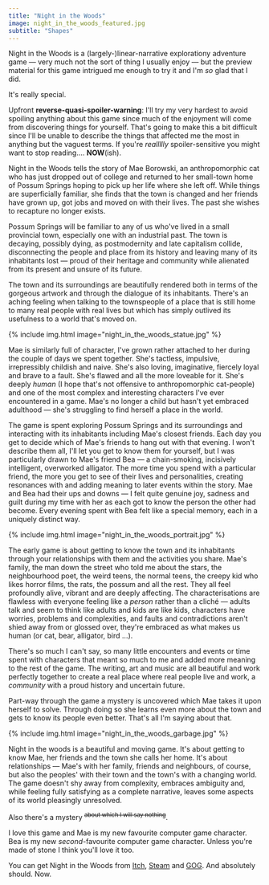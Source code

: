 ```yaml
---
title: "Night in the Woods"
image: night_in_the_woods_featured.jpg
subtitle: "Shapes"
---
```


Night in the Woods is a (largely-)linear-narrative explorationy adventure game — very much not the sort of thing I usually enjoy — but the preview material for this game intrigued me enough to try it and I'm *so* glad that I did.

It's really special.

<!--more-->

Upfront **reverse-quasi-spoiler-warning**: I'll try my very hardest to avoid spoiling anything about this game since much of the enjoyment will come from discovering things for yourself. That's going to make this a bit difficult since I'll be unable to describe the things that affected me the most in anything but the vaguest terms. If you're *reallllly* spoiler-sensitive you might want to stop reading.... **NOW**(ish).

Night in the Woods tells the story of Mae Borowski, an anthropomorphic cat who has just dropped out of college and returned to her small-town home of Possum Springs hoping to pick up her life where she left off. While things are superficially familiar, she finds that the town is changed and her friends have grown up, got jobs and moved on with their lives. The past she wishes to recapture no longer exists.

Possum Springs will be familiar to any of us who've lived in a small provincial town, especially one with an industrial past. The town is decaying, possibly dying, as postmodernity and late capitalism collide, disconnecting the people and place from its history and leaving many of its inhabitants lost — proud of their heritage and community while alienated from its present and unsure of its future.

The town and its surroundings are beautifully rendered both in terms of the gorgeous artwork and through the dialogue of its inhabitants. There's an aching feeling when talking to the townspeople of a place that is still home to many real people with real lives but which has simply outlived its usefulness to a world that's moved on.

{% include img.html image="night_in_the_woods_statue.jpg" %}

Mae is similarly full of character, I've grown rather attached to her during the couple of days we spent together. She's tactless, impulsive, irrepressibly childish and naive. She's also loving, imaginative, fiercely loyal and brave to a fault. She's flawed and all the more loveable for it. She's deeply *human* (I hope that's not offensive to anthropomorphic cat-people) and one of the most complex and interesting characters I've ever encountered in a game. Mae's no longer a child but hasn't yet embraced adulthood — she's struggling to find herself a place in the world.

The game is spent exploring Possum Springs and its surroundings and interacting with its inhabitants including Mae's closest friends. Each day you get to decide which of Mae's friends to hang out with that evening. I won't describe them all, I'll let you get to know them for yourself, but I was particularly drawn to Mae's friend Bea — a chain-smoking, incisively intelligent, overworked alligator. The more time you spend with a particular friend, the more you get to see of their lives and personalities, creating resonances with and adding meaning to later events within the story. Mae and Bea had their ups and downs — I felt quite genuine joy, sadness and guilt during my time with her as each got to know the person the other had become. Every evening spent with Bea felt like a special memory, each in a uniquely distinct way.

{% include img.html image="night_in_the_woods_portrait.jpg" %}

The early game is about getting to know the town and its inhabitants through your relationships with them and the activities you share. Mae's family, the man down the street who told me about the stars, the neighbourhood poet, the weird teens, the normal teens, the creepy kid who likes horror films, the rats, the possum and all the rest. They all feel profoundly alive, vibrant and are deeply affecting. The characterisations are flawless with everyone feeling like a *person* rather than a cliché — adults talk and seem to think like adults and kids are like kids, characters have worries, problems and complexities, and faults and contradictions aren't shied away from or glossed over, they're embraced as what makes us human (or cat, bear, alligator, bird ...).

There's so much I can't say, so many little encounters and events or time spent with characters that meant so much to me and added more meaning to the rest of the game. The writing, art and music are all beautiful and work perfectly together to create a real place where real people live and work, a *community* with a proud history and uncertain future.

Part-way through the game a mystery is uncovered which Mae takes it upon herself to solve. Through doing so she learns even more about the town and gets to know its people even better. That's all I'm saying about that. 

{% include img.html image="night_in_the_woods_garbage.jpg" %}

Night in the woods is a beautiful and moving game. It's about getting to know Mae, her friends and the town she calls her home. It's about relationships — Mae's with her family, friends and neighbours, of course, but also the peoples' with their town and the town's with a changing world. The game doesn't shy away from complexity, embraces ambiguity and, while feeling fully satisfying as a complete narrative, leaves some aspects of its world pleasingly unresolved.

Also there's a mystery <sup>~~about which I will say nothing~~</sup>.

I love this game and Mae is my new favourite computer game character. Bea is my new *second*-favourite computer game character. Unless you're made of stone I think you'll love it too.

You can get Night in the Woods from [Itch](https://finji.itch.io/night-in-the-woods), [Steam](http://store.steampowered.com/app/481510/) and [GOG](https://www.gog.com/game/night_in_the_woods). And absolutely should. Now.







